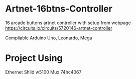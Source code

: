# Artnet-16btns-Controller
16 arcade buttons artnet controller with setup from webpage
https://circuits.io/circuits/5720146-artnet-controller

Compliable Arduino Uno, Leonardo, Mega
# Project Using
Ethernet Shild w5100
Mux 74hc4067
